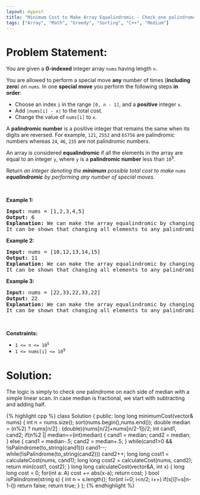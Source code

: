 ```yaml
---
layout: mypost
title: "Minimum Cost to Make Array Equalindromic - Check one palindrome on each side of median"
tags: ["Array", "Math", "Greedy", "Sorting", "C++", "Medium"]
---
```

# Problem Statement:
<p>You are given a <strong>0-indexed</strong> integer array <code>nums</code> having length <code>n</code>.</p>

<p>You are allowed to perform a special move <strong>any</strong> number of times (<strong>including zero</strong>) on <code>nums</code>. In one <strong>special</strong> <strong>move</strong> you perform the following steps <strong>in order</strong>:</p>

<ul>
	<li>Choose an index <code>i</code> in the range <code>[0, n - 1]</code>, and a <strong>positive</strong> integer <code>x</code>.</li>
	<li>Add <code>|nums[i] - x|</code> to the total cost.</li>
	<li>Change the value of <code>nums[i]</code> to <code>x</code>.</li>
</ul>

<p>A <strong>palindromic number</strong> is a positive integer that remains the same when its digits are reversed. For example, <code>121</code>, <code>2552</code> and <code>65756</code> are palindromic numbers whereas <code>24</code>, <code>46</code>, <code>235</code> are not palindromic numbers.</p>

<p>An array is considered <strong>equalindromic</strong> if all the elements in the array are equal to an integer <code>y</code>, where <code>y</code> is a <strong>palindromic number</strong> less than <code>10<sup>9</sup></code>.</p>

<p>Return <em>an integer denoting the <strong>minimum</strong> possible total cost to make </em><code>nums</code><em> <strong>equalindromic</strong> by performing any number of special moves.</em></p>

<p>&nbsp;</p>
<p><strong class="example">Example 1:</strong></p>

<pre>
<strong>Input:</strong> nums = [1,2,3,4,5]
<strong>Output:</strong> 6
<strong>Explanation:</strong> We can make the array equalindromic by changing all elements to 3 which is a palindromic number. The cost of changing the array to [3,3,3,3,3] using 4 special moves is given by |1 - 3| + |2 - 3| + |4 - 3| + |5 - 3| = 6.
It can be shown that changing all elements to any palindromic number other than 3 cannot be achieved at a lower cost.
</pre>

<p><strong class="example">Example 2:</strong></p>

<pre>
<strong>Input:</strong> nums = [10,12,13,14,15]
<strong>Output:</strong> 11
<strong>Explanation:</strong> We can make the array equalindromic by changing all elements to 11 which is a palindromic number. The cost of changing the array to [11,11,11,11,11] using 5 special moves is given by |10 - 11| + |12 - 11| + |13 - 11| + |14 - 11| + |15 - 11| = 11.
It can be shown that changing all elements to any palindromic number other than 11 cannot be achieved at a lower cost.
</pre>

<p><strong class="example">Example 3:</strong></p>

<pre>
<strong>Input:</strong> nums = [22,33,22,33,22]
<strong>Output:</strong> 22
<strong>Explanation:</strong> We can make the array equalindromic by changing all elements to 22 which is a palindromic number. The cost of changing the array to [22,22,22,22,22] using 2 special moves is given by |33 - 22| + |33 - 22| = 22.
It can be shown that changing all elements to any palindromic number other than 22 cannot be achieved at a lower cost.
</pre>

<p>&nbsp;</p>
<p><strong>Constraints:</strong></p>

<ul>
	<li><code>1 &lt;= n &lt;= 10<sup>5</sup></code></li>
	<li><code>1 &lt;= nums[i] &lt;= 10<sup>9</sup></code></li>
</ul>

# Solution:
The logic is simply to check one palindrome on each side of median with a simple linear scan. In case median is fractional, we start with subtracting and adding half.

 {% highlight cpp %} 
class Solution {
public:
    long long minimumCost(vector<int>& nums) 
    {
        int n = nums.size();
        sort(nums.begin(),nums.end());
        double median = (n%2) ? nums[n/2] : (double)(nums[n/2]+nums[n/2-1])/2;
        int cand1, cand2;
        if(n%2 || median==(int)median)
        {
            cand1 = median; 
            cand2 = median;
        }
        else
        {
            cand1 = median-.5;
            cand2 = median+.5;
        }
        while(cand1>0 && !isPalindrome(to_string(cand1))) cand1--;
        while(!isPalindrome(to_string(cand2))) cand2++;
        long long cost1 = calculateCost(nums, cand1);
        long long cost2 = calculateCost(nums, cand2);
        return min(cost1, cost2);
    }
    long long calculateCost(vector<int>&A, int x)
    {
        long long cost = 0;
        for(int a: A) cost += abs(x-a);
        return cost;
    }
    bool isPalindrome(string s)
    {
        int n = s.length();
        for(int i=0; i<n/2; i++) if(s[i]!=s[n-1-i]) return false;
        return true;
    }
};
 {% endhighlight %}